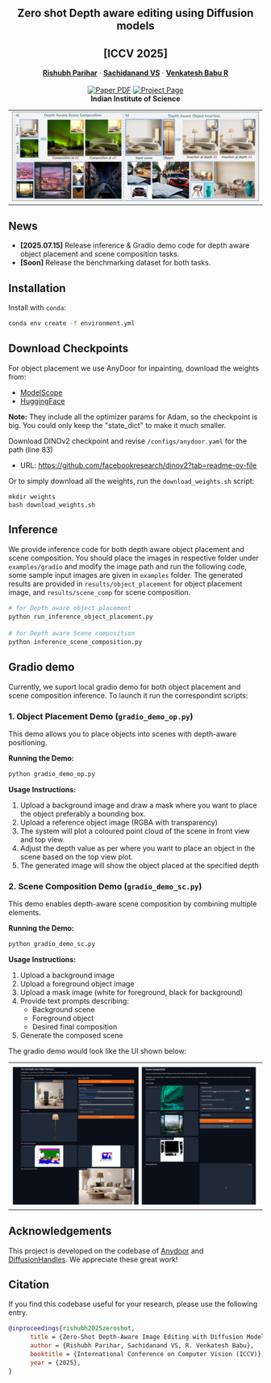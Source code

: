 <p align="center">

  <h2 align="center">Zero shot Depth aware editing using Diffusion models</h2>
  <h2 align="center"> [ICCV 2025] </h2>
  <p align="center">
    <a href="https://rishubhpar.github.io/"><strong>Rishubh Parihar</strong></a>
    ·
    <a href="https://scholar.google.com/citations?user=Hup_9BkAAAAJ&hl=en"><strong>Sachidanand VS</strong></a>
    ·
    <a href="https://cds.iisc.ac.in/faculty/venky/"><strong>Venkatesh Babu R</strong></a>
    <br>
    <br>
        <a href="https://rishubhpar.github.io/DAEdit/pdf/main_paper.pdf"><img src='https://img.shields.io/badge/arXiv-Depthedit-red' alt='Paper PDF'></a>
        <a href='https://rishubhpar.github.io/DAEdit/'><img src='https://img.shields.io/badge/Project_Page-Depthedit-green' alt='Project Page'></a>
    <br>
    <b>Indian Institute of Science</b>
  </p>
  
  <table align="center">
    <tr>
    <td>
      <img src="assets/Figures/teaser.png">
    </td>
    </tr>
  </table>

## News
* **[2025.07.15]** Release inference & Gradio demo code for depth aware object placement and scene composition tasks.
* **[Soon]** Release the benchmarking dataset for both tasks.


## Installation
Install with `conda`: 
```bash
conda env create -f environment.yml
```

## Download Checkpoints
For object placement we use AnyDoor for inpainting, download the weights from: 
* [ModelScope](https://modelscope.cn/models/damo/AnyDoor/files)
* [HuggingFace]( https://huggingface.co/spaces/xichenhku/AnyDoor/tree/main)

**Note:** They include all the optimizer params for Adam, so the checkpoint is big. You could only keep the "state_dict" to make it much smaller.

Download DINOv2 checkpoint and revise `/configs/anydoor.yaml` for the path (line 83)
* URL: https://github.com/facebookresearch/dinov2?tab=readme-ov-file

Or to simply download all the weights, run the `download_weights.sh` script:
```
mkdir weights
bash download_weights.sh
```

## Inference
We provide inference code for both depth aware object placement and scene composition. You should place the images in respective folder under `examples/gradio` and modify the image path and run the following code, some sample input images are given in `examples` folder. The generated results are provided in `results/object_placement` for object placement image, and `results/scene_comp` for scene composition.

```bash
# for Depth aware object placement
python run_inference_object_placement.py

# for Depth aware Scene composition
python inference_scene_composition.py
```

## Gradio demo 
Currently, we suport local gradio demo for both object placement and scene composition inference. To launch it run the correspondint scripts: 

### 1. Object Placement Demo (`gradio_demo_op.py`)

This demo allows you to place objects into scenes with depth-aware positioning.

**Running the Demo:**
```bash
python gradio_demo_op.py
```

**Usage Instructions:**
1. Upload a background image and draw a mask where you want to place the object preferably a bounding box.
2. Upload a reference object image (RGBA with transparency)
3. The system will plot a coloured point cloud of the scene in front view and top view.
4. Adjust the depth value as per where you want to place an object in the scene based on the top view plot.
5. The generated image will show the object placed at the specified depth

### 2. Scene Composition Demo (`gradio_demo_sc.py`)

This demo enables depth-aware scene composition by combining multiple elements.

**Running the Demo:**
```bash
python gradio_demo_sc.py
```

**Usage Instructions:**
1. Upload a background image
2. Upload a foreground object image
3. Upload a mask image (white for foreground, black for background)
4. Provide text prompts describing:
   - Background scene
   - Foreground object
   - Desired final composition
5. Generate the composed scene

The gradio demo would look like the UI shown below:
<!-- 
* 📢 This version requires users to annotate the mask of the target object, too coarse mask would influence the generation quality. We plan to add mask refine module or interactive segmentation modules in the demo. -->

<table align="center">
  <tr>
  <td>
    <img src="assets/Figures/gradio2.png">
  </td>
  </tr>
</table>


## Acknowledgements
This project is developed on the codebase of [Anydoor](https://github.com/ali-vilab/AnyDoor) and [DiffusionHandles](https://github.com/adobe-research/DiffusionHandles). We appreciate these great work! 


## Citation
If you find this codebase useful for your research, please use the following entry.
```BibTeX
@inproceedings{rishubh2025zeroshot,
      title = {Zero-Shot Depth-Aware Image Editing with Diffusion Models},
      author = {Rishubh Parihar, Sachidanand VS, R. Venkatesh Babu},
      booktitle = {International Conference on Computer Vision (ICCV)},      
      year = {2025},
}
```

